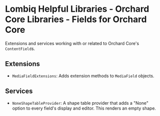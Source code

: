# Lombiq Helpful Libraries - Orchard Core Libraries - Fields for Orchard Core

Extensions and services working with or related to Orchard Core's `ContentField`s.

## Extensions

- `MediaFieldExtensions`: Adds extension methods to `MediaField` objects.  

## Services

- `NoneShapeTableProvider`: A shape table provider that adds a "None" option to every field's display and editor. This renders an empty shape.
